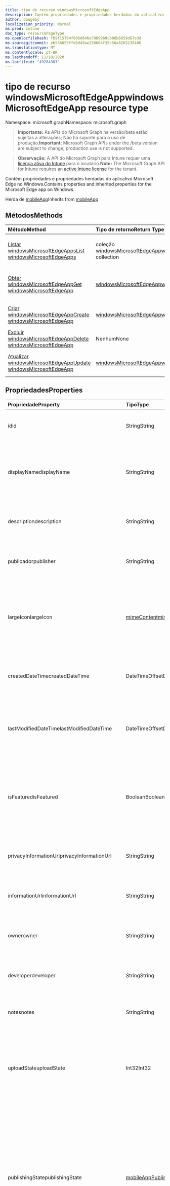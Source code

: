 ```yaml
---
title: tipo de recurso windowsMicrosoftEdgeApp
description: Contém propriedades e propriedades herdadas do aplicativo Microsoft Edge no Windows.
author: dougeby
localization_priority: Normal
ms.prod: intune
doc_type: resourcePageType
ms.openlocfilehash: fb9f15f04f096d646e79699b9cb06b6059d67e3d
ms.sourcegitcommit: eb536655ffd8d49ae258664f35c50a8263238400
ms.translationtype: MT
ms.contentlocale: pt-BR
ms.lasthandoff: 11/18/2020
ms.locfileid: "49284383"
---
```

# <a name="windowsmicrosoftedgeapp-resource-type"></a><span data-ttu-id="a760a-103">tipo de recurso windowsMicrosoftEdgeApp</span><span class="sxs-lookup"><span data-stu-id="a760a-103">windowsMicrosoftEdgeApp resource type</span></span>

<span data-ttu-id="a760a-104">Namespace: microsoft.graph</span><span class="sxs-lookup"><span data-stu-id="a760a-104">Namespace: microsoft.graph</span></span>

> <span data-ttu-id="a760a-105">**Importante:** As APIs do Microsoft Graph na versão/beta estão sujeitas a alterações; Não há suporte para o uso de produção.</span><span class="sxs-lookup"><span data-stu-id="a760a-105">**Important:** Microsoft Graph APIs under the /beta version are subject to change; production use is not supported.</span></span>

> <span data-ttu-id="a760a-106">**Observação:** A API do Microsoft Graph para Intune requer uma [licença ativa do Intune](https://go.microsoft.com/fwlink/?linkid=839381) para o locatário.</span><span class="sxs-lookup"><span data-stu-id="a760a-106">**Note:** The Microsoft Graph API for Intune requires an [active Intune license](https://go.microsoft.com/fwlink/?linkid=839381) for the tenant.</span></span>

<span data-ttu-id="a760a-107">Contém propriedades e propriedades herdadas do aplicativo Microsoft Edge no Windows.</span><span class="sxs-lookup"><span data-stu-id="a760a-107">Contains properties and inherited properties for the Microsoft Edge app on Windows.</span></span>


<span data-ttu-id="a760a-108">Herda de [mobileApp](../resources/intune-shared-mobileapp.md)</span><span class="sxs-lookup"><span data-stu-id="a760a-108">Inherits from [mobileApp](../resources/intune-shared-mobileapp.md)</span></span>

## <a name="methods"></a><span data-ttu-id="a760a-109">Métodos</span><span class="sxs-lookup"><span data-stu-id="a760a-109">Methods</span></span>
|<span data-ttu-id="a760a-110">Método</span><span class="sxs-lookup"><span data-stu-id="a760a-110">Method</span></span>|<span data-ttu-id="a760a-111">Tipo de retorno</span><span class="sxs-lookup"><span data-stu-id="a760a-111">Return Type</span></span>|<span data-ttu-id="a760a-112">Descrição</span><span class="sxs-lookup"><span data-stu-id="a760a-112">Description</span></span>|
|:---|:---|:---|
|[<span data-ttu-id="a760a-113">Listar windowsMicrosoftEdgeApps</span><span class="sxs-lookup"><span data-stu-id="a760a-113">List windowsMicrosoftEdgeApps</span></span>](../api/intune-apps-windowsmicrosoftedgeapp-list.md)|<span data-ttu-id="a760a-114">coleção [windowsMicrosoftEdgeApp](../resources/intune-apps-windowsmicrosoftedgeapp.md)</span><span class="sxs-lookup"><span data-stu-id="a760a-114">[windowsMicrosoftEdgeApp](../resources/intune-apps-windowsmicrosoftedgeapp.md) collection</span></span>|<span data-ttu-id="a760a-115">Listar Propriedades e relações dos objetos [windowsMicrosoftEdgeApp](../resources/intune-apps-windowsmicrosoftedgeapp.md) .</span><span class="sxs-lookup"><span data-stu-id="a760a-115">List properties and relationships of the [windowsMicrosoftEdgeApp](../resources/intune-apps-windowsmicrosoftedgeapp.md) objects.</span></span>|
|[<span data-ttu-id="a760a-116">Obter windowsMicrosoftEdgeApp</span><span class="sxs-lookup"><span data-stu-id="a760a-116">Get windowsMicrosoftEdgeApp</span></span>](../api/intune-apps-windowsmicrosoftedgeapp-get.md)|[<span data-ttu-id="a760a-117">windowsMicrosoftEdgeApp</span><span class="sxs-lookup"><span data-stu-id="a760a-117">windowsMicrosoftEdgeApp</span></span>](../resources/intune-apps-windowsmicrosoftedgeapp.md)|<span data-ttu-id="a760a-118">Leia as propriedades e as relações do objeto [windowsMicrosoftEdgeApp](../resources/intune-apps-windowsmicrosoftedgeapp.md) .</span><span class="sxs-lookup"><span data-stu-id="a760a-118">Read properties and relationships of the [windowsMicrosoftEdgeApp](../resources/intune-apps-windowsmicrosoftedgeapp.md) object.</span></span>|
|[<span data-ttu-id="a760a-119">Criar windowsMicrosoftEdgeApp</span><span class="sxs-lookup"><span data-stu-id="a760a-119">Create windowsMicrosoftEdgeApp</span></span>](../api/intune-apps-windowsmicrosoftedgeapp-create.md)|[<span data-ttu-id="a760a-120">windowsMicrosoftEdgeApp</span><span class="sxs-lookup"><span data-stu-id="a760a-120">windowsMicrosoftEdgeApp</span></span>](../resources/intune-apps-windowsmicrosoftedgeapp.md)|<span data-ttu-id="a760a-121">Criar um novo objeto [windowsMicrosoftEdgeApp](../resources/intune-apps-windowsmicrosoftedgeapp.md) .</span><span class="sxs-lookup"><span data-stu-id="a760a-121">Create a new [windowsMicrosoftEdgeApp](../resources/intune-apps-windowsmicrosoftedgeapp.md) object.</span></span>|
|[<span data-ttu-id="a760a-122">Excluir windowsMicrosoftEdgeApp</span><span class="sxs-lookup"><span data-stu-id="a760a-122">Delete windowsMicrosoftEdgeApp</span></span>](../api/intune-apps-windowsmicrosoftedgeapp-delete.md)|<span data-ttu-id="a760a-123">Nenhum</span><span class="sxs-lookup"><span data-stu-id="a760a-123">None</span></span>|<span data-ttu-id="a760a-124">Exclui [windowsMicrosoftEdgeApp](../resources/intune-apps-windowsmicrosoftedgeapp.md).</span><span class="sxs-lookup"><span data-stu-id="a760a-124">Deletes a [windowsMicrosoftEdgeApp](../resources/intune-apps-windowsmicrosoftedgeapp.md).</span></span>|
|[<span data-ttu-id="a760a-125">Atualizar windowsMicrosoftEdgeApp</span><span class="sxs-lookup"><span data-stu-id="a760a-125">Update windowsMicrosoftEdgeApp</span></span>](../api/intune-apps-windowsmicrosoftedgeapp-update.md)|[<span data-ttu-id="a760a-126">windowsMicrosoftEdgeApp</span><span class="sxs-lookup"><span data-stu-id="a760a-126">windowsMicrosoftEdgeApp</span></span>](../resources/intune-apps-windowsmicrosoftedgeapp.md)|<span data-ttu-id="a760a-127">Atualiza as propriedades de um objeto [windowsMicrosoftEdgeApp](../resources/intune-apps-windowsmicrosoftedgeapp.md) .</span><span class="sxs-lookup"><span data-stu-id="a760a-127">Update the properties of a [windowsMicrosoftEdgeApp](../resources/intune-apps-windowsmicrosoftedgeapp.md) object.</span></span>|

## <a name="properties"></a><span data-ttu-id="a760a-128">Propriedades</span><span class="sxs-lookup"><span data-stu-id="a760a-128">Properties</span></span>
|<span data-ttu-id="a760a-129">Propriedade</span><span class="sxs-lookup"><span data-stu-id="a760a-129">Property</span></span>|<span data-ttu-id="a760a-130">Tipo</span><span class="sxs-lookup"><span data-stu-id="a760a-130">Type</span></span>|<span data-ttu-id="a760a-131">Descrição</span><span class="sxs-lookup"><span data-stu-id="a760a-131">Description</span></span>|
|:---|:---|:---|
|<span data-ttu-id="a760a-132">id</span><span class="sxs-lookup"><span data-stu-id="a760a-132">id</span></span>|<span data-ttu-id="a760a-133">String</span><span class="sxs-lookup"><span data-stu-id="a760a-133">String</span></span>|<span data-ttu-id="a760a-134">Chave da entidade.</span><span class="sxs-lookup"><span data-stu-id="a760a-134">Key of the entity.</span></span> <span data-ttu-id="a760a-135">Herdado de [mobileApp](../resources/intune-shared-mobileapp.md)</span><span class="sxs-lookup"><span data-stu-id="a760a-135">Inherited from [mobileApp](../resources/intune-shared-mobileapp.md)</span></span>|
|<span data-ttu-id="a760a-136">displayName</span><span class="sxs-lookup"><span data-stu-id="a760a-136">displayName</span></span>|<span data-ttu-id="a760a-137">String</span><span class="sxs-lookup"><span data-stu-id="a760a-137">String</span></span>|<span data-ttu-id="a760a-138">O título do aplicativo importado ou definido pelo administrador.</span><span class="sxs-lookup"><span data-stu-id="a760a-138">The admin provided or imported title of the app.</span></span> <span data-ttu-id="a760a-139">Herdado de [mobileApp](../resources/intune-shared-mobileapp.md)</span><span class="sxs-lookup"><span data-stu-id="a760a-139">Inherited from [mobileApp](../resources/intune-shared-mobileapp.md)</span></span>|
|<span data-ttu-id="a760a-140">description</span><span class="sxs-lookup"><span data-stu-id="a760a-140">description</span></span>|<span data-ttu-id="a760a-141">String</span><span class="sxs-lookup"><span data-stu-id="a760a-141">String</span></span>|<span data-ttu-id="a760a-142">A descrição do aplicativo.</span><span class="sxs-lookup"><span data-stu-id="a760a-142">The description of the app.</span></span> <span data-ttu-id="a760a-143">Herdado de [mobileApp](../resources/intune-shared-mobileapp.md)</span><span class="sxs-lookup"><span data-stu-id="a760a-143">Inherited from [mobileApp](../resources/intune-shared-mobileapp.md)</span></span>|
|<span data-ttu-id="a760a-144">publicador</span><span class="sxs-lookup"><span data-stu-id="a760a-144">publisher</span></span>|<span data-ttu-id="a760a-145">String</span><span class="sxs-lookup"><span data-stu-id="a760a-145">String</span></span>|<span data-ttu-id="a760a-146">O publicador do aplicativo.</span><span class="sxs-lookup"><span data-stu-id="a760a-146">The publisher of the app.</span></span> <span data-ttu-id="a760a-147">Herdado de [mobileApp](../resources/intune-shared-mobileapp.md)</span><span class="sxs-lookup"><span data-stu-id="a760a-147">Inherited from [mobileApp](../resources/intune-shared-mobileapp.md)</span></span>|
|<span data-ttu-id="a760a-148">largeIcon</span><span class="sxs-lookup"><span data-stu-id="a760a-148">largeIcon</span></span>|[<span data-ttu-id="a760a-149">mimeContent</span><span class="sxs-lookup"><span data-stu-id="a760a-149">mimeContent</span></span>](../resources/intune-shared-mimecontent.md)|<span data-ttu-id="a760a-150">O ícone grande, a ser exibido nos detalhes do aplicativo e usado para o carregamento do ícone.</span><span class="sxs-lookup"><span data-stu-id="a760a-150">The large icon, to be displayed in the app details and used for upload of the icon.</span></span> <span data-ttu-id="a760a-151">Herdado de [mobileApp](../resources/intune-shared-mobileapp.md)</span><span class="sxs-lookup"><span data-stu-id="a760a-151">Inherited from [mobileApp](../resources/intune-shared-mobileapp.md)</span></span>|
|<span data-ttu-id="a760a-152">createdDateTime</span><span class="sxs-lookup"><span data-stu-id="a760a-152">createdDateTime</span></span>|<span data-ttu-id="a760a-153">DateTimeOffset</span><span class="sxs-lookup"><span data-stu-id="a760a-153">DateTimeOffset</span></span>|<span data-ttu-id="a760a-154">A data e a hora da criação do aplicativo.</span><span class="sxs-lookup"><span data-stu-id="a760a-154">The date and time the app was created.</span></span> <span data-ttu-id="a760a-155">Herdado de [mobileApp](../resources/intune-shared-mobileapp.md)</span><span class="sxs-lookup"><span data-stu-id="a760a-155">Inherited from [mobileApp](../resources/intune-shared-mobileapp.md)</span></span>|
|<span data-ttu-id="a760a-156">lastModifiedDateTime</span><span class="sxs-lookup"><span data-stu-id="a760a-156">lastModifiedDateTime</span></span>|<span data-ttu-id="a760a-157">DateTimeOffset</span><span class="sxs-lookup"><span data-stu-id="a760a-157">DateTimeOffset</span></span>|<span data-ttu-id="a760a-158">A data e a hora que o aplicativo foi modificado pela última vez.</span><span class="sxs-lookup"><span data-stu-id="a760a-158">The date and time the app was last modified.</span></span> <span data-ttu-id="a760a-159">Herdado de [mobileApp](../resources/intune-shared-mobileapp.md)</span><span class="sxs-lookup"><span data-stu-id="a760a-159">Inherited from [mobileApp](../resources/intune-shared-mobileapp.md)</span></span>|
|<span data-ttu-id="a760a-160">isFeatured</span><span class="sxs-lookup"><span data-stu-id="a760a-160">isFeatured</span></span>|<span data-ttu-id="a760a-161">Boolean</span><span class="sxs-lookup"><span data-stu-id="a760a-161">Boolean</span></span>|<span data-ttu-id="a760a-162">O valor que indica se o aplicativo está marcado como em destaque pelo administrador. Herdado de [mobileApp](../resources/intune-shared-mobileapp.md)</span><span class="sxs-lookup"><span data-stu-id="a760a-162">The value indicating whether the app is marked as featured by the admin. Inherited from [mobileApp](../resources/intune-shared-mobileapp.md)</span></span>|
|<span data-ttu-id="a760a-163">privacyInformationUrl</span><span class="sxs-lookup"><span data-stu-id="a760a-163">privacyInformationUrl</span></span>|<span data-ttu-id="a760a-164">String</span><span class="sxs-lookup"><span data-stu-id="a760a-164">String</span></span>|<span data-ttu-id="a760a-165">A URL da declaração de privacidade.</span><span class="sxs-lookup"><span data-stu-id="a760a-165">The privacy statement Url.</span></span> <span data-ttu-id="a760a-166">Herdado de [mobileApp](../resources/intune-shared-mobileapp.md)</span><span class="sxs-lookup"><span data-stu-id="a760a-166">Inherited from [mobileApp](../resources/intune-shared-mobileapp.md)</span></span>|
|<span data-ttu-id="a760a-167">informationUrl</span><span class="sxs-lookup"><span data-stu-id="a760a-167">informationUrl</span></span>|<span data-ttu-id="a760a-168">String</span><span class="sxs-lookup"><span data-stu-id="a760a-168">String</span></span>|<span data-ttu-id="a760a-169">A URL de informações adicionais.</span><span class="sxs-lookup"><span data-stu-id="a760a-169">The more information Url.</span></span> <span data-ttu-id="a760a-170">Herdado de [mobileApp](../resources/intune-shared-mobileapp.md)</span><span class="sxs-lookup"><span data-stu-id="a760a-170">Inherited from [mobileApp](../resources/intune-shared-mobileapp.md)</span></span>|
|<span data-ttu-id="a760a-171">owner</span><span class="sxs-lookup"><span data-stu-id="a760a-171">owner</span></span>|<span data-ttu-id="a760a-172">String</span><span class="sxs-lookup"><span data-stu-id="a760a-172">String</span></span>|<span data-ttu-id="a760a-173">O proprietário do conteúdo.</span><span class="sxs-lookup"><span data-stu-id="a760a-173">The owner of the app.</span></span> <span data-ttu-id="a760a-174">Herdado de [mobileApp](../resources/intune-shared-mobileapp.md)</span><span class="sxs-lookup"><span data-stu-id="a760a-174">Inherited from [mobileApp](../resources/intune-shared-mobileapp.md)</span></span>|
|<span data-ttu-id="a760a-175">developer</span><span class="sxs-lookup"><span data-stu-id="a760a-175">developer</span></span>|<span data-ttu-id="a760a-176">String</span><span class="sxs-lookup"><span data-stu-id="a760a-176">String</span></span>|<span data-ttu-id="a760a-177">O desenvolvedor do aplicativo.</span><span class="sxs-lookup"><span data-stu-id="a760a-177">The developer of the app.</span></span> <span data-ttu-id="a760a-178">Herdado de [mobileApp](../resources/intune-shared-mobileapp.md)</span><span class="sxs-lookup"><span data-stu-id="a760a-178">Inherited from [mobileApp](../resources/intune-shared-mobileapp.md)</span></span>|
|<span data-ttu-id="a760a-179">notes</span><span class="sxs-lookup"><span data-stu-id="a760a-179">notes</span></span>|<span data-ttu-id="a760a-180">String</span><span class="sxs-lookup"><span data-stu-id="a760a-180">String</span></span>|<span data-ttu-id="a760a-181">Anotações do aplicativo.</span><span class="sxs-lookup"><span data-stu-id="a760a-181">Notes for the app.</span></span> <span data-ttu-id="a760a-182">Herdado de [mobileApp](../resources/intune-shared-mobileapp.md)</span><span class="sxs-lookup"><span data-stu-id="a760a-182">Inherited from [mobileApp](../resources/intune-shared-mobileapp.md)</span></span>|
|<span data-ttu-id="a760a-183">uploadState</span><span class="sxs-lookup"><span data-stu-id="a760a-183">uploadState</span></span>|<span data-ttu-id="a760a-184">Int32</span><span class="sxs-lookup"><span data-stu-id="a760a-184">Int32</span></span>|<span data-ttu-id="a760a-185">O estado de upload.</span><span class="sxs-lookup"><span data-stu-id="a760a-185">The upload state.</span></span> <span data-ttu-id="a760a-186">Os valores possíveis são: 0- `Not Ready` , 1- `Ready` , 2- `Processing` .</span><span class="sxs-lookup"><span data-stu-id="a760a-186">Possible values are: 0 - `Not Ready`, 1 - `Ready`, 2 - `Processing`.</span></span> <span data-ttu-id="a760a-187">Herdado de [mobileApp](../resources/intune-shared-mobileapp.md)</span><span class="sxs-lookup"><span data-stu-id="a760a-187">Inherited from [mobileApp](../resources/intune-shared-mobileapp.md)</span></span>|
|<span data-ttu-id="a760a-188">publishingState</span><span class="sxs-lookup"><span data-stu-id="a760a-188">publishingState</span></span>|[<span data-ttu-id="a760a-189">mobileAppPublishingState</span><span class="sxs-lookup"><span data-stu-id="a760a-189">mobileAppPublishingState</span></span>](../resources/intune-apps-mobileapppublishingstate.md)|<span data-ttu-id="a760a-190">O estado de publicação do aplicativo.</span><span class="sxs-lookup"><span data-stu-id="a760a-190">The publishing state for the app.</span></span> <span data-ttu-id="a760a-191">O aplicativo não pode ser assinado, a menos que ele seja publicado.</span><span class="sxs-lookup"><span data-stu-id="a760a-191">The app cannot be assigned unless the app is published.</span></span> <span data-ttu-id="a760a-192">Herdado de [mobileApp](../resources/intune-shared-mobileapp.md).</span><span class="sxs-lookup"><span data-stu-id="a760a-192">Inherited from [mobileApp](../resources/intune-shared-mobileapp.md).</span></span> <span data-ttu-id="a760a-193">Os valores possíveis são: `notPublished`, `processing`, `published`.</span><span class="sxs-lookup"><span data-stu-id="a760a-193">Possible values are: `notPublished`, `processing`, `published`.</span></span>|
|<span data-ttu-id="a760a-194">isAssigned</span><span class="sxs-lookup"><span data-stu-id="a760a-194">isAssigned</span></span>|<span data-ttu-id="a760a-195">Boolean</span><span class="sxs-lookup"><span data-stu-id="a760a-195">Boolean</span></span>|<span data-ttu-id="a760a-196">O valor que indica se o aplicativo é atribuído a pelo menos um grupo.</span><span class="sxs-lookup"><span data-stu-id="a760a-196">The value indicating whether the app is assigned to at least one group.</span></span> <span data-ttu-id="a760a-197">Herdado de [mobileApp](../resources/intune-shared-mobileapp.md)</span><span class="sxs-lookup"><span data-stu-id="a760a-197">Inherited from [mobileApp](../resources/intune-shared-mobileapp.md)</span></span>|
|<span data-ttu-id="a760a-198">roleScopeTagIds</span><span class="sxs-lookup"><span data-stu-id="a760a-198">roleScopeTagIds</span></span>|<span data-ttu-id="a760a-199">Coleção de cadeias de caracteres</span><span class="sxs-lookup"><span data-stu-id="a760a-199">String collection</span></span>|<span data-ttu-id="a760a-200">Lista de IDs de marca de escopo para este aplicativo móvel.</span><span class="sxs-lookup"><span data-stu-id="a760a-200">List of scope tag ids for this mobile app.</span></span> <span data-ttu-id="a760a-201">Herdado de [mobileApp](../resources/intune-shared-mobileapp.md)</span><span class="sxs-lookup"><span data-stu-id="a760a-201">Inherited from [mobileApp](../resources/intune-shared-mobileapp.md)</span></span>|
|<span data-ttu-id="a760a-202">dependentAppCount</span><span class="sxs-lookup"><span data-stu-id="a760a-202">dependentAppCount</span></span>|<span data-ttu-id="a760a-203">Int32</span><span class="sxs-lookup"><span data-stu-id="a760a-203">Int32</span></span>|<span data-ttu-id="a760a-204">O número total de dependências do aplicativo filho.</span><span class="sxs-lookup"><span data-stu-id="a760a-204">The total number of dependencies the child app has.</span></span> <span data-ttu-id="a760a-205">Herdado de [mobileApp](../resources/intune-shared-mobileapp.md)</span><span class="sxs-lookup"><span data-stu-id="a760a-205">Inherited from [mobileApp](../resources/intune-shared-mobileapp.md)</span></span>|
|<span data-ttu-id="a760a-206">supersedingAppCount</span><span class="sxs-lookup"><span data-stu-id="a760a-206">supersedingAppCount</span></span>|<span data-ttu-id="a760a-207">Int32</span><span class="sxs-lookup"><span data-stu-id="a760a-207">Int32</span></span>|<span data-ttu-id="a760a-208">O número total de aplicativos que este aplicativo substitui direta ou indiretamente.</span><span class="sxs-lookup"><span data-stu-id="a760a-208">The total number of apps this app directly or indirectly supersedes.</span></span> <span data-ttu-id="a760a-209">Herdado de [mobileApp](../resources/intune-shared-mobileapp.md)</span><span class="sxs-lookup"><span data-stu-id="a760a-209">Inherited from [mobileApp](../resources/intune-shared-mobileapp.md)</span></span>|
|<span data-ttu-id="a760a-210">supersededAppCount</span><span class="sxs-lookup"><span data-stu-id="a760a-210">supersededAppCount</span></span>|<span data-ttu-id="a760a-211">Int32</span><span class="sxs-lookup"><span data-stu-id="a760a-211">Int32</span></span>|<span data-ttu-id="a760a-212">O número total de aplicativos que este aplicativo está substituindo direta ou indiretamente por.</span><span class="sxs-lookup"><span data-stu-id="a760a-212">The total number of apps this app is directly or indirectly superseded by.</span></span> <span data-ttu-id="a760a-213">Herdado de [mobileApp](../resources/intune-shared-mobileapp.md)</span><span class="sxs-lookup"><span data-stu-id="a760a-213">Inherited from [mobileApp](../resources/intune-shared-mobileapp.md)</span></span>|
|<span data-ttu-id="a760a-214">canal</span><span class="sxs-lookup"><span data-stu-id="a760a-214">channel</span></span>|[<span data-ttu-id="a760a-215">microsoftEdgeChannel</span><span class="sxs-lookup"><span data-stu-id="a760a-215">microsoftEdgeChannel</span></span>](../resources/intune-apps-microsoftedgechannel.md)|<span data-ttu-id="a760a-216">O canal a ser instalado nos dispositivos de destino.</span><span class="sxs-lookup"><span data-stu-id="a760a-216">The channel to install on target devices.</span></span> <span data-ttu-id="a760a-217">Os valores possíveis são: `dev`, `beta`, `stable`.</span><span class="sxs-lookup"><span data-stu-id="a760a-217">Possible values are: `dev`, `beta`, `stable`.</span></span>|
|<span data-ttu-id="a760a-218">displayLanguageLocale</span><span class="sxs-lookup"><span data-stu-id="a760a-218">displayLanguageLocale</span></span>|<span data-ttu-id="a760a-219">String</span><span class="sxs-lookup"><span data-stu-id="a760a-219">String</span></span>|<span data-ttu-id="a760a-220">A localidade do idioma a ser usada quando o aplicativo de borda exibe texto para o usuário.</span><span class="sxs-lookup"><span data-stu-id="a760a-220">The language locale to use when the Edge app displays text to the user.</span></span>|

## <a name="relationships"></a><span data-ttu-id="a760a-221">Relações</span><span class="sxs-lookup"><span data-stu-id="a760a-221">Relationships</span></span>
|<span data-ttu-id="a760a-222">Relação</span><span class="sxs-lookup"><span data-stu-id="a760a-222">Relationship</span></span>|<span data-ttu-id="a760a-223">Tipo</span><span class="sxs-lookup"><span data-stu-id="a760a-223">Type</span></span>|<span data-ttu-id="a760a-224">Descrição</span><span class="sxs-lookup"><span data-stu-id="a760a-224">Description</span></span>|
|:---|:---|:---|
|<span data-ttu-id="a760a-225">categories</span><span class="sxs-lookup"><span data-stu-id="a760a-225">categories</span></span>|<span data-ttu-id="a760a-226">Coleção [mobileAppCategory](../resources/intune-apps-mobileappcategory.md)</span><span class="sxs-lookup"><span data-stu-id="a760a-226">[mobileAppCategory](../resources/intune-apps-mobileappcategory.md) collection</span></span>|<span data-ttu-id="a760a-227">A lista de categorias para este aplicativo.</span><span class="sxs-lookup"><span data-stu-id="a760a-227">The list of categories for this app.</span></span> <span data-ttu-id="a760a-228">Herdado de [mobileApp](../resources/intune-shared-mobileapp.md)</span><span class="sxs-lookup"><span data-stu-id="a760a-228">Inherited from [mobileApp](../resources/intune-shared-mobileapp.md)</span></span>|
|<span data-ttu-id="a760a-229">assignments</span><span class="sxs-lookup"><span data-stu-id="a760a-229">assignments</span></span>|<span data-ttu-id="a760a-230">Coleção [mobileAppAssignment](../resources/intune-apps-mobileappassignment.md)</span><span class="sxs-lookup"><span data-stu-id="a760a-230">[mobileAppAssignment](../resources/intune-apps-mobileappassignment.md) collection</span></span>|<span data-ttu-id="a760a-231">A lista de atribuições de grupo para esse aplicativo móvel.</span><span class="sxs-lookup"><span data-stu-id="a760a-231">The list of group assignments for this mobile app.</span></span> <span data-ttu-id="a760a-232">Herdado de [mobileApp](../resources/intune-shared-mobileapp.md)</span><span class="sxs-lookup"><span data-stu-id="a760a-232">Inherited from [mobileApp](../resources/intune-shared-mobileapp.md)</span></span>|
|<span data-ttu-id="a760a-233">installSummary</span><span class="sxs-lookup"><span data-stu-id="a760a-233">installSummary</span></span>|[<span data-ttu-id="a760a-234">mobileAppInstallSummary</span><span class="sxs-lookup"><span data-stu-id="a760a-234">mobileAppInstallSummary</span></span>](../resources/intune-apps-mobileappinstallsummary.md)|<span data-ttu-id="a760a-235">Resumo de instalação do aplicativo móvel.</span><span class="sxs-lookup"><span data-stu-id="a760a-235">Mobile App Install Summary.</span></span> <span data-ttu-id="a760a-236">Herdado de [mobileApp](../resources/intune-shared-mobileapp.md)</span><span class="sxs-lookup"><span data-stu-id="a760a-236">Inherited from [mobileApp](../resources/intune-shared-mobileapp.md)</span></span>|
|<span data-ttu-id="a760a-237">deviceStatuses</span><span class="sxs-lookup"><span data-stu-id="a760a-237">deviceStatuses</span></span>|<span data-ttu-id="a760a-238">coleção [mobileAppInstallStatus](../resources/intune-apps-mobileappinstallstatus.md)</span><span class="sxs-lookup"><span data-stu-id="a760a-238">[mobileAppInstallStatus](../resources/intune-apps-mobileappinstallstatus.md) collection</span></span>|<span data-ttu-id="a760a-239">A lista de Estados de instalação para este aplicativo móvel.</span><span class="sxs-lookup"><span data-stu-id="a760a-239">The list of installation states for this mobile app.</span></span> <span data-ttu-id="a760a-240">Herdado de [mobileApp](../resources/intune-shared-mobileapp.md)</span><span class="sxs-lookup"><span data-stu-id="a760a-240">Inherited from [mobileApp](../resources/intune-shared-mobileapp.md)</span></span>|
|<span data-ttu-id="a760a-241">userStatuses</span><span class="sxs-lookup"><span data-stu-id="a760a-241">userStatuses</span></span>|<span data-ttu-id="a760a-242">coleção [userAppInstallStatus](../resources/intune-apps-userappinstallstatus.md)</span><span class="sxs-lookup"><span data-stu-id="a760a-242">[userAppInstallStatus](../resources/intune-apps-userappinstallstatus.md) collection</span></span>|<span data-ttu-id="a760a-243">A lista de Estados de instalação para este aplicativo móvel.</span><span class="sxs-lookup"><span data-stu-id="a760a-243">The list of installation states for this mobile app.</span></span> <span data-ttu-id="a760a-244">Herdado de [mobileApp](../resources/intune-shared-mobileapp.md)</span><span class="sxs-lookup"><span data-stu-id="a760a-244">Inherited from [mobileApp](../resources/intune-shared-mobileapp.md)</span></span>|
|<span data-ttu-id="a760a-245">relações</span><span class="sxs-lookup"><span data-stu-id="a760a-245">relationships</span></span>|<span data-ttu-id="a760a-246">coleção [mobileAppRelationship](../resources/intune-apps-mobileapprelationship.md)</span><span class="sxs-lookup"><span data-stu-id="a760a-246">[mobileAppRelationship](../resources/intune-apps-mobileapprelationship.md) collection</span></span>|<span data-ttu-id="a760a-247">O conjunto de relações diretas para este aplicativo.</span><span class="sxs-lookup"><span data-stu-id="a760a-247">The set of direct relationships for this app.</span></span> <span data-ttu-id="a760a-248">Herdado de [mobileApp](../resources/intune-shared-mobileapp.md)</span><span class="sxs-lookup"><span data-stu-id="a760a-248">Inherited from [mobileApp](../resources/intune-shared-mobileapp.md)</span></span>|

## <a name="json-representation"></a><span data-ttu-id="a760a-249">Representação JSON</span><span class="sxs-lookup"><span data-stu-id="a760a-249">JSON Representation</span></span>
<span data-ttu-id="a760a-250">Veja a seguir uma representação JSON do recurso.</span><span class="sxs-lookup"><span data-stu-id="a760a-250">Here is a JSON representation of the resource.</span></span>
<!-- {
  "blockType": "resource",
  "keyProperty": "id",
  "@odata.type": "microsoft.graph.windowsMicrosoftEdgeApp"
}
-->
``` json
{
  "@odata.type": "#microsoft.graph.windowsMicrosoftEdgeApp",
  "id": "String (identifier)",
  "displayName": "String",
  "description": "String",
  "publisher": "String",
  "largeIcon": {
    "@odata.type": "microsoft.graph.mimeContent",
    "type": "String",
    "value": "binary"
  },
  "createdDateTime": "String (timestamp)",
  "lastModifiedDateTime": "String (timestamp)",
  "isFeatured": true,
  "privacyInformationUrl": "String",
  "informationUrl": "String",
  "owner": "String",
  "developer": "String",
  "notes": "String",
  "uploadState": 1024,
  "publishingState": "String",
  "isAssigned": true,
  "roleScopeTagIds": [
    "String"
  ],
  "dependentAppCount": 1024,
  "supersedingAppCount": 1024,
  "supersededAppCount": 1024,
  "channel": "String",
  "displayLanguageLocale": "String"
}
```




